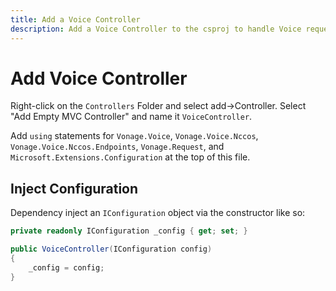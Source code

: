```yaml
---
title: Add a Voice Controller
description: Add a Voice Controller to the csproj to handle Voice requests
---
```


# Add Voice Controller

Right-click on the `Controllers` Folder and select add->Controller. Select "Add Empty MVC Controller" and name it `VoiceController`.

Add `using` statements for `Vonage.Voice`, `Vonage.Voice.Nccos`, `Vonage.Voice.Nccos.Endpoints`, `Vonage.Request`, and `Microsoft.Extensions.Configuration` at the top of this file.

## Inject Configuration

Dependency inject an `IConfiguration` object via the constructor like so:

```csharp
private readonly IConfiguration _config { get; set; }

public VoiceController(IConfiguration config)
{
    _config = config;
}
```
